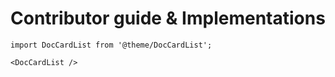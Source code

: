 # Contributor guide & Implementations

```mdx-code-block
import DocCardList from '@theme/DocCardList';

<DocCardList />
```
